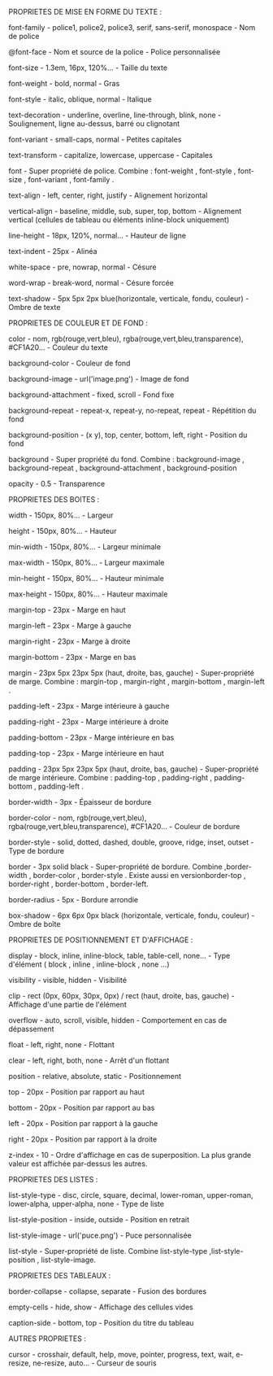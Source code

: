 PROPRIETES DE MISE EN FORME DU TEXTE : 

font-family - police1, police2, police3, serif, sans-serif, monospace - Nom de police

@font-face - Nom et source de la police - Police personnalisée

font-size - 1.3em, 16px, 120%... - Taille du texte

font-weight - bold, normal - Gras

font-style - italic, oblique, normal - Italique

text-decoration - underline, overline, line-through, blink, none - Soulignement, ligne au-dessus, barré ou clignotant

font-variant - small-caps, normal - Petites capitales

text-transform - capitalize, lowercase, uppercase - Capitales

font - Super propriété de police. Combine : font-weight  , font-style  , font-size  , font-variant  , font-family  .

text-align - left, center, right, justify - Alignement horizontal

vertical-align - baseline, middle, sub, super, top, bottom - Alignement vertical (cellules de tableau ou éléments inline-block  uniquement)

line-height - 18px, 120%, normal... - Hauteur de ligne

text-indent - 25px - Alinéa

white-space - pre, nowrap, normal - Césure

word-wrap - break-word, normal - Césure forcée

text-shadow - 5px 5px 2px blue(horizontale, verticale, fondu, couleur) - Ombre de texte

PROPRIETES DE COULEUR ET DE FOND :

color - nom, rgb(rouge,vert,bleu), rgba(rouge,vert,bleu,transparence), #CF1A20... - Couleur du texte

background-color - Couleur de fond

background-image - url('image.png') - Image de fond

background-attachment - fixed, scroll - Fond fixe

background-repeat - repeat-x, repeat-y, no-repeat, repeat - Répétition du fond

background-position - (x y), top, center, bottom, left, right - Position du fond

background - Super propriété du fond. Combine :  background-image  , background-repeat  , background-attachment  , background-position

opacity - 0.5 - Transparence

PROPRIETES DES BOITES :

width - 150px, 80%... - Largeur

height - 150px, 80%... - Hauteur

min-width - 150px, 80%... - Largeur minimale

max-width - 150px, 80%... - Largeur maximale

min-height - 150px, 80%... - Hauteur minimale

max-height - 150px, 80%... - Hauteur maximale

margin-top - 23px - Marge en haut

margin-left - 23px - Marge à gauche

margin-right - 23px - Marge à droite

margin-bottom - 23px - Marge en bas

margin - 23px 5px 23px 5px (haut, droite, bas, gauche) - Super-propriété de marge. Combine : margin-top  , margin-right  , margin-bottom  , margin-left  .

padding-left - 23px - Marge intérieure à gauche

padding-right - 23px - Marge intérieure à droite

padding-bottom - 23px - Marge intérieure en bas

padding-top - 23px - Marge intérieure en haut

padding - 23px 5px 23px 5px (haut, droite, bas, gauche) - Super-propriété de marge intérieure. Combine : padding-top  , padding-right  , padding-bottom  , padding-left  .

border-width - 3px - Épaisseur de bordure

border-color - nom, rgb(rouge,vert,bleu), rgba(rouge,vert,bleu,transparence), #CF1A20... - Couleur de bordure

border-style - solid, dotted, dashed, double, groove, ridge, inset, outset - Type de bordure

border - 3px solid black - Super-propriété de bordure. Combine ,border-width  , border-color  , border-style  .
Existe aussi en versionborder-top  , border-right  , border-bottom  , border-left.

border-radius - 5px - Bordure arrondie

box-shadow - 6px 6px 0px black (horizontale, verticale, fondu, couleur) - Ombre de boîte

PROPRIETES DE POSITIONNEMENT ET D'AFFICHAGE :

display - block, inline, inline-block, table, table-cell, none... - Type d'élément ( block  , inline  , inline-block  , none  …)

visibility - visible, hidden - Visibilité

clip - rect (0px, 60px, 30px, 0px) / rect (haut, droite, bas, gauche) - Affichage d'une partie de l'élément

overflow - auto, scroll, visible, hidden - Comportement en cas de dépassement

float - left, right, none - Flottant

clear - left, right, both, none - Arrêt d'un flottant

position - relative, absolute, static - Positionnement

top - 20px - Position par rapport au haut

bottom - 20px - Position par rapport au bas

left - 20px - Position par rapport à la gauche

right - 20px - Position par rapport à la droite

z-index - 10 - Ordre d'affichage en cas de superposition. La plus grande valeur est affichée par-dessus les autres.

PROPRIETES DES LISTES :

list-style-type - disc, circle, square, decimal, lower-roman, upper-roman, lower-alpha, upper-alpha, none - Type de liste

list-style-position - inside, outside - Position en retrait

list-style-image - url('puce.png') - Puce personnalisée

list-style - Super-propriété de liste. Combine list-style-type ,list-style-position  , list-style-image.

PROPRIETES DES TABLEAUX :

border-collapse - collapse, separate - Fusion des bordures

empty-cells - hide, show - Affichage des cellules vides

caption-side - bottom, top - Position du titre du tableau

AUTRES PROPRIETES :

cursor - crosshair, default, help, move, pointer, progress, text, wait, e-resize, ne-resize, auto... - Curseur de souris